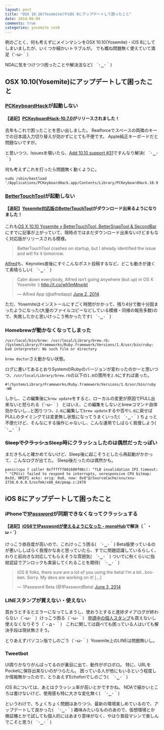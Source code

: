 ```yaml
---
layout: post
title: "OSX 10.10(Yosemite)やiOS 8にアップデートして困ったこと"
date: 2014-06-04
comments: true
categories: yosemite ios8
---
```


例のごとく、何も考えずにメインマシンをOSX 10.10(Yosemite)・iOS 8にしてしまいましたが、いくつか細かいトラブルが。
でも概ね問題無く使えていて満足（´-ω-｀）

NDAに気をつけつつ困ったことや解決法など(　´･‿･｀)


## OSX 10.10(Yosemite)にアップデートして困ったこと

### [PCKeyboardHack](https://github.com/tekezo/PCKeyboardHack)が起動しない

#### 【追記】[PCKeyboardHack-10.7.0](https://pqrs.org/macosx/keyremap4macbook/files/PCKeyboardHack-10.7.0.dmg)がリリースされました！

去年もこれで困ったことを思い出しました。
Realforceでスペースの両隣のキーでの日本語入力切り替えが効かずにとても不便です。
Apple純正キーボードだと問題ないですが。

と思いつつ、Issuesを覗いたら、[Add 10.10 support #31](https://github.com/tekezo/PCKeyboardHack/issues/31)ですんなり解決(　´･‿･｀)

何も考えずこれを打ったら問題無く動くように。

```
sudo /sbin/kextload '/Applications/PCKeyboardHack.app/Contents/Library/PCKeyboardHack.10.9.signed.kext'
```

### [BetterTouchTool](http://blog.boastr.net/)が起動しない

<!-- more -->

#### 【追記】[Yosemite対応版のBetterTouchTool](http://boastr.net/releases/btt0.997.zip)がダウンロード出来るようになりました！

これも[OS X 10.10 Yosemite » BetterTouchTool, BetterSnapTool & SecondBar](http://blog.boastr.net/os-x-10-10-yosemite/)にすでに記事が上がっていて、現時点ではまだダウンロード出来ないけどまもなく対応版がリリースされる模様。

> BetterTouchTool crashes on startup, but I already identified the issue and will fix it tomorrow.


[Alfred](http://www.alfredapp.com/)も、Keynotes直後にすぐこんなポスト投稿するなど、どこも動きが速くて素晴らしい(　´･‿･｀)

<blockquote class="twitter-tweet" lang="en"><p>Calm down everybody, Alfred isn’t going anywhere (but up) in OS X Yosemite :) <a href="http://t.co/wh1mMnxrkt">http://t.co/wh1mMnxrkt</a></p>&mdash; Alfred App (@alfredapp) <a href="https://twitter.com/alfredapp/statuses/473517537939185665">June 2, 2014</a></blockquote>
<script async src="//platform.twitter.com/widgets.js" charset="utf-8"></script>


ただ、Yosemiteはインストールにすごく時間がかかって、残り4分で数十分固まったようになった(大量のファイルコピーなどしている模様・同様の報告多数)ので、失敗したかと思いけっこう怖かったです(　´･‿･｀)

### Homebrewが動かなくなってしまった

```
/usr/local/bin/brew: /usr/local/Library/brew.rb: /System/Library/Frameworks/Ruby.framework/Versions/1.8/usr/bin/ruby: bad interpreter: No such file or directory
```

`brew doctor`さえ動かない状態。

ログに書いてあるとおりSystemのRubyのバージョンが変わったのかーと思いつつ、`/usr/local/Library/brew.rb`の以下の`1.8`の箇所を`2.0`にすれば直った。

```
#!/System/Library/Frameworks/Ruby.framework/Versions/1.8/usr/bin/ruby -W0
```

しかし、この編集後に`brew update`をすると、ローカルの変更が原因でPULL出来ないと怒られる（´-ω-｀）
とはいえ、この編集をしないとbrewコマンド自体効かないし…と困りつつ、`2.0`に編集して`brew update`するや否や`1.8`に戻せばPULLのタイミングでは変更無し状態になってうまくいった(　´･‿･｀)
ちょっと不便だけど、そんなにする操作じゃないし、こんな運用でしばらく我慢しよう(　´･‿･｀)

### ~~Sleepでクラッシュ~~Sleep時にクラッシュしたのは偶然だったっぽい

まだきちんと確かめてないけど、Sleep後に起こそうとしたら再起動がかかって、こんなログが出てた。
Sleep後だったのは偶然かも。

```
panic(cpu 7 caller 0xffffff801600f06c): "TLB invalidation IPI timeout: " "CPU(s) failed to respond to interrupts, unresponsive CPU bitmap: 0x3d, NMIPI acks: orig: 0x0, now: 0x0"@/SourceCache/xnu/xnu-2738.0.0.0.5/osfmk/x86_64/pmap.c:2470
```

## iOS 8にアップデートして困ったこと

### iPhoneで[1Password](https://agilebits.com/onepassword)が同期できなくなってクラッシュする

#### 【追記】[iOS8で1Passwordが使えるようになった - monoHub](http://mono0926.com/blog/2014/06/13/password/)で解決（｀・ω・´）

けっこう依存度が高いので、これけっこう困る(　´･‿･｀)
Beta版使っているのが悪いししばらく我慢かなあと思っていたら、すでに問題認識しているらしく、わりと前向きな対応してもらえそうな雰囲気(　´･‿･｀)
ついでに秋くらいに指紋認証でアンロックも実装してくれることを期待(　´･‿･｀)

<blockquote class="twitter-tweet" lang="en"><p>iOS 8 folks, there sure are a lot of you using the beta! I’m a bit…broken. Sorry. My devs are working on it!&#10;&#10;[…]</p>&mdash; 1Password Beta (@1PasswordBeta) <a href="https://twitter.com/1PasswordBeta/statuses/473747191228399616">June 3, 2014</a></blockquote>
<script async src="//platform.twitter.com/widgets.js" charset="utf-8"></script>

### LINEスタンプが買えない・使えない

買おうとするとエラーになってしまうし、使おうとすると進捗ダイアログが終わらない（´-ω-｀）けっこう困る（´-ω-｀）
[申請中の個人スタンプ](http://a.scn.jp/s/0VrEMIHAB)も買えないし使えなくなりそう（´・д・｀）
これに関しては調べても困っている人はいても解決手段は現状無さそう。

とりあえずパソコン版でしのごう（´-ω-｀）Yosemite上のLINEは問題無いし。

### Tweetbot

UI周りかなりがんばってるのが裏目に出て、動作がボロボロ。
特に、URLをPocketに保存出来ないのがつらたん。
困っている人が他にもいるという程度しか情報無かったので、とりあえずEchofonでしのごう(　´･‿･｀)


iOS 8については、あとはクラッシュ率が高いとかですかね。
NDAで細かいところは書けないけど、使用感も特に大きな変化無く(　´･‿･｀)


というわけで、ちょくちょく問題はありつつ、最新の環境楽しめているので、アップデートして良かった(　´･‿･｀)
趣味みたいなもののあので、仮想環境とか検証機とかで試しても個人的にはあまり意味がなく、やはり普段マシンで楽しんでこそと思う(　´･‿･｀)
